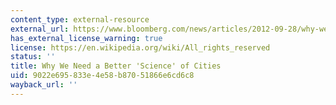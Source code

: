 ```yaml
---
content_type: external-resource
external_url: https://www.bloomberg.com/news/articles/2012-09-28/why-we-need-a-better-science-of-cities
has_external_license_warning: true
license: https://en.wikipedia.org/wiki/All_rights_reserved
status: ''
title: Why We Need a Better 'Science' of Cities
uid: 9022e695-833e-4e58-b870-51866e6cd6c8
wayback_url: ''
---
```

